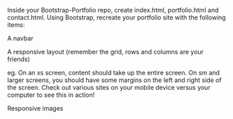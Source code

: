 Inside your Bootstrap-Portfolio repo, create index.html, portfolio.html and contact.html.
Using Bootstrap, recreate your portfolio site with the following items:



A navbar

A responsive layout (remember the grid, rows and columns are your friends)


eg. On an xs screen, content should take up the entire screen. On sm and larger screens, you should have some margins on the left and right side of the screen. Check out various sites on your mobile device versus your computer to see this in action!


Responsive images
<!-- 

BONUS
   Using Bootstrap, make a sticky footer and use sub-rows and sub-columns on your portfolio site (Hint: Check out the Bootstrap documentation)


Your Bootstrap solution should minimize use of media queries.
Deploy your new Bootstrap-powered portfolio to GitHub Pages. -->



